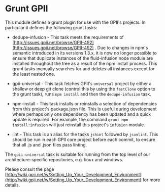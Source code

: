# Grunt GPII

This module defines a grunt plugin for use with the GPII's projects. In particular it defines the following grunt
tasks:

* dedupe-infusion - This task meets the requirements of [http://issues.gpii.net/browse/GPII-492](http://issues.gpii.net/browse/GPII-492) . Due to changes in npm's semantic introduced in its
versions 1.3.x, it is now no longer possible to ensure that duplicate instances of the fluid-infusion node module are installed throughout the tree
as a result of the npm install process. This grunt tasks manually searches for and deletes all instances except for the least nested one.

* gpii-universal - This task fetches GPII's `universal` project by either a shallow or deep git clone (control this by using the `fastClone` option
to the grunt task), runs `npm install` and then the `dedupe-infusion` task.

* npm-install - This task installs or reinstalls a selection of dependencies from this project's package.json file. This is useful during development where perhaps only one dependency has been
updated and a quick update is required. For example, the command `grunt npm-install:infusion` will just reinstall this project's `infusion` module.

* lint - This task is an alias for the tasks `jshint` followed by `jsonlint`. This should be run in each GPII core project before each commit, to ensure that all .js and .json files pass linting.

The `gpii-universal` task is suitable for running from the top level of our architecture-specific repositories, e.g. linux and windows.

Please consult the page [http://wiki.gpii.net/w/Setting_Up_Your_Development_Environment](http://wiki.gpii.net/w/Setting_Up_Your_Development_Environment) for more details.   
